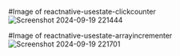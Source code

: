 #Image of reactnative-usestate-clickcounter
![Screenshot 2024-09-19 221444](https://github.com/user-attachments/assets/01ce4156-73ce-45a9-8f70-013cb28c44ee)

#Image of reactnative-usestate-arrayincrementer
![Screenshot 2024-09-19 221701](https://github.com/user-attachments/assets/5e29e4dc-15cd-46b8-984b-4cae63d4f6e3)
